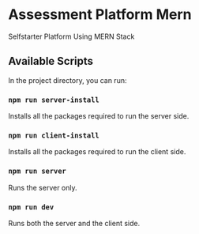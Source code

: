 # Assessment Platform Mern
Selfstarter Platform Using MERN Stack

## Available Scripts

In the project directory, you can run:

### `npm run server-install`

Installs all the packages required to run the server side.

### `npm run client-install`

Installs all the packages required to run the client side.

### `npm run server`

Runs the server only.

### `npm run dev`

Runs both the server and the client side.
